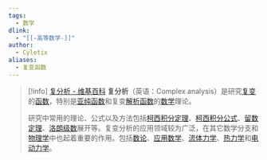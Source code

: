 ```yaml
---
tags:
  - 数学
dlink:
  - "[[-高等数学-]]"
author:
  - Cyletix
aliases:
  - 复变函数
---
```

>[!info] [复分析 - 维基百科](https://zh.wikipedia.org/wiki/%E8%A4%87%E5%88%86%E6%9E%90)
> **复分析**（英语：Complex analysis）是研究[复变](https://zh.wikipedia.org/wiki/%E8%A4%87%E6%95%B8_(%E6%95%B8%E5%AD%B8) "复数 (数学)")的[函数](https://zh.wikipedia.org/wiki/%E5%87%BD%E6%95%B8 "函数")，特别是[亚纯函数](https://zh.wikipedia.org/wiki/%E4%BA%9A%E7%BA%AF%E5%87%BD%E6%95%B0 "亚纯函数")和复变[解析函数](https://zh.wikipedia.org/wiki/%E8%A7%A3%E6%9E%90%E5%87%BD%E6%95%B8 "解析函数")的[数学](https://zh.wikipedia.org/wiki/%E6%95%B8%E5%AD%B8 "数学")理论。
> 
> 研究中常用的理论、公式以及方法包括[柯西积分定理](https://zh.wikipedia.org/wiki/%E6%9F%AF%E8%A5%BF%E7%A7%AF%E5%88%86%E5%AE%9A%E7%90%86 "柯西积分定理")、[柯西积分公式](https://zh.wikipedia.org/wiki/%E6%9F%AF%E8%A5%BF%E7%A9%8D%E5%88%86%E5%85%AC%E5%BC%8F "柯西积分公式")、[留数定理](https://zh.wikipedia.org/wiki/%E7%95%99%E6%95%B0%E5%AE%9A%E7%90%86 "留数定理")、[洛朗级数](https://zh.wikipedia.org/wiki/%E6%B4%9B%E6%9C%97%E7%BA%A7%E6%95%B0 "洛朗级数")展开等。复变分析的应用领域较为广泛，在其它数学分支和[物理学](https://zh.wikipedia.org/wiki/%E7%89%A9%E7%90%86%E5%AD%A6 "物理学")中也起着重要的作用。包括[数论](https://zh.wikipedia.org/wiki/%E6%95%B0%E8%AE%BA "数论")、[应用数学](https://zh.wikipedia.org/wiki/%E5%BA%94%E7%94%A8%E6%95%B0%E5%AD%A6 "应用数学")、[流体力学](https://zh.wikipedia.org/wiki/%E6%B5%81%E4%BD%93%E5%8A%9B%E5%AD%A6 "流体力学")、[热力学](https://zh.wikipedia.org/wiki/%E7%83%AD%E5%8A%9B%E5%AD%A6 "热力学")和[电动力学](https://zh.wikipedia.org/wiki/%E7%94%B5%E5%8A%A8%E5%8A%9B%E5%AD%A6)。
> 
